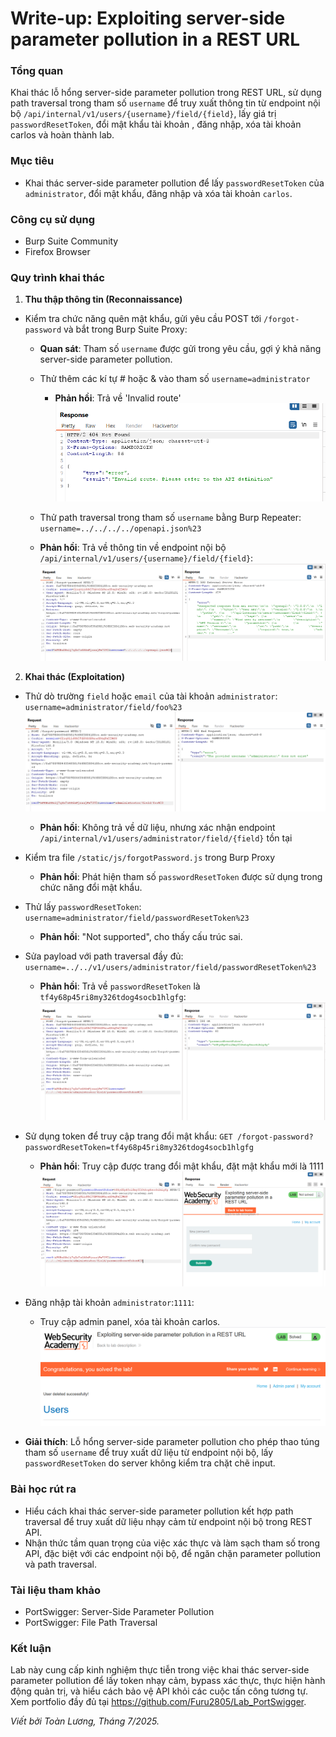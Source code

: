 # Write-up: Exploiting server-side parameter pollution in a REST URL

### Tổng quan
Khai thác lỗ hổng server-side parameter pollution trong REST URL, sử dụng path traversal trong tham số `username` để truy xuất thông tin từ endpoint nội bộ `/api/internal/v1/users/{username}/field/{field}`, lấy giá trị `passwordResetToken`, đổi mật khẩu tài khoản 
, đăng nhập, xóa tài khoản carlos và hoàn thành lab.

### Mục tiêu
- Khai thác server-side parameter pollution để lấy `passwordResetToken` của `administrator`, đổi mật khẩu, đăng nhập và xóa tài khoản `carlos`.

### Công cụ sử dụng
- Burp Suite Community
- Firefox Browser

### Quy trình khai thác
1. **Thu thập thông tin (Reconnaissance)**
- Kiểm tra chức năng quên mật khẩu, gửi yêu cầu POST tới `/forgot-password` và bắt trong Burp Suite Proxy:
    - **Quan sát**: Tham số `username` được gửi trong yêu cầu, gợi ý khả năng server-side parameter pollution.
    - Thử thêm các kí tự # hoặc & vào tham số `username=administrator`
        - **Phản hồi**: Trả về 'Invalid route'
            ![invalid](./images/2_invalid-rout.png)
    
    - Thử path traversal trong tham số `username` bằng Burp Repeater:
        `username=../../../../openapi.json%23`
    - **Phản hồi**: Trả về thông tin về endpoint nội bộ `/api/internal/v1/users/{username}/field/{field}`:
        ![open](./images/3_openapi.png)

2. **Khai thác (Exploitation)**
- Thử dò trường `field` hoặc `email` của tài khoản `administrator`: `username=administrator/field/foo%23`
    ![foo](./images/4_exist_field.png)
    - **Phản hồi**: Không trả về dữ liệu, nhưng xác nhận endpoint `/api/internal/v1/users/administrator/field/{field}` tồn tại

- Kiểm tra file `/static/js/forgotPassword.js` trong Burp Proxy
    - **Phản hồi**: Phát hiện tham số `passwordResetToken` được sử dụng trong chức năng đổi mật khẩu.

- Thử lấy `passwordResetToken`: `username=administrator/field/passwordResetToken%23`
    - **Phản hồi**: "Not supported", cho thấy cấu trúc sai.
- Sửa payload với path traversal đầy đủ: `username=../../v1/users/administrator/field/passwordResetToken%23`
    - **Phản hồi**: Trả về `passwordResetToken` là `tf4y68p45ri8my326tdog4socb1hlgfg`:
        ![change](./images/6_token_reset.png)
- Sử dụng token để truy cập trang đổi mật khẩu:
    `GET /forgot-password?passwordResetToken=tf4y68p45ri8my326tdog4socb1hlgfg`
    - **Phản hồi**: Truy cập được trang đổi mật khẩu, đặt mật khẩu mới là 1111
        ![change](./images/6_change.png)

- Đăng nhập tài khoản `administrator`:`1111`:
    - Truy cập admin panel, xóa tài khoản carlos.
        ![Solved](./images/6_solved.png)

- **Giải thích**: Lỗ hổng server-side parameter pollution cho phép thao túng tham số `username` để truy xuất dữ liệu từ endpoint nội bộ, lấy `passwordResetToken` do server không kiểm tra chặt chẽ input.

### Bài học rút ra
- Hiểu cách khai thác server-side parameter pollution kết hợp path traversal để truy xuất dữ liệu nhạy cảm từ endpoint nội bộ trong REST API.
- Nhận thức tầm quan trọng của việc xác thực và làm sạch tham số trong API, đặc biệt với các endpoint nội bộ, để ngăn chặn parameter pollution và path traversal.

### Tài liệu tham khảo
- PortSwigger: Server-Side Parameter Pollution
- PortSwigger: File Path Traversal

### Kết luận
Lab này cung cấp kinh nghiệm thực tiễn trong việc khai thác server-side parameter pollution để lấy token nhạy cảm, bypass xác thực, thực hiện hành động quản trị, và hiểu cách bảo vệ API khỏi các cuộc tấn công tương tự. Xem portfolio đầy đủ tại https://github.com/Furu2805/Lab_PortSwigger.

*Viết bởi Toàn Lương, Tháng 7/2025.*